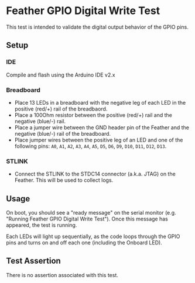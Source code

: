 Feather GPIO Digital Write Test
===============================

This test is intended to validate the digital output behavior of the GPIO pins.

Setup
-----

### IDE

Compile and flash using the Arduino IDE v2.x

### Breadboard

- Place 13 LEDs in a breadboard with the negative leg of each LED in the
positive (red/+) rail of the breadbaord.
- Place a 100Ohm resistor between the positive (red/+) rail and the negative
(blue/-) rail.
- Place a jumper wire between the GND header pin of the Feather and the
negative (blue/-) rail of the breadboard.
- Place jumper wires between the positive leg of an LED and one of the following
pins: `A0`, `A1`, `A2`, `A3`, `A4`, `A5`, `D5`, `D6`, `D9`, `D10`, `D11`,
`D12`, `D13`.

### STLINK

- Connect the STLINK to the STDC14 connector (a.k.a. JTAG) on the Feather. This
will be used to collect logs.

Usage
-----

On boot, you should see a "ready message" on the serial monitor (e.g. "Running
Feather GPIO Digital Write Test"). Once this message has appeared, the test
is running.

Each LEDs will light up sequentially, as the code loops through the GPIO pins
and turns on and off each one (including the Onboard LED).

Test Assertion
--------------

There is no assertion associated with this test.
